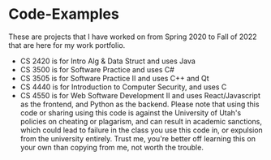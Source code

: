 # Code-Examples
These are projects that I have worked on from Spring 2020 to Fall of 2022 that are here for my work portfolio. 

- CS 2420 is for Intro Alg & Data Struct and uses Java
- CS 3500 is for Software Practice and uses C#
- CS 3505 is for Software Practice II and uses C++ and Qt
- CS 4440 is for Introduction to Computer Security, and uses C
- CS 4550 is for Web Software Development II and uses React/Javascript as the frontend, and Python as the backend.
Please note that using this code or sharing using this code is against the University of Utah's policies on cheating or plagarism, and can result in academic sanctions, which could lead to failure in the class you use this code in, or expulsion from the university entirely. Trust me, you're better off learning this on your own than copying from me, not worth the trouble.
